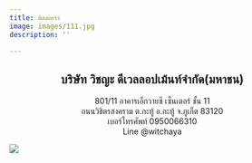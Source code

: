 ```yaml
---
title: ติดต่อเรา
image: images/111.jpg
description: ''

---
```

## <center>บริษัท วิชญะ ดีเวลลอปเม้นท์จํากัด(มหาชน)</center>

<center>801/11 อาคารเอ็กวายซี เซ็นเตอร์ ชั้น 11</center>

<center>ถนนวิชิตรสงคราม ต.กะทู้ อ.กะทู้  จ.ภูเก็ต 83120</center>

<center>เบอร์โทรศัพท์ 0950066310</center>

<center>Line @witchaya</center>

![](/images/bot.png)